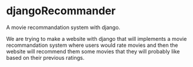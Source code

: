 # djangoRecommander
A movie recommandation system with django.

We are trying to make a website with django that will implements a movie recommandation system where users would rate movies
and then the website will recommend them some movies that they will probably like based on their previous ratings.
